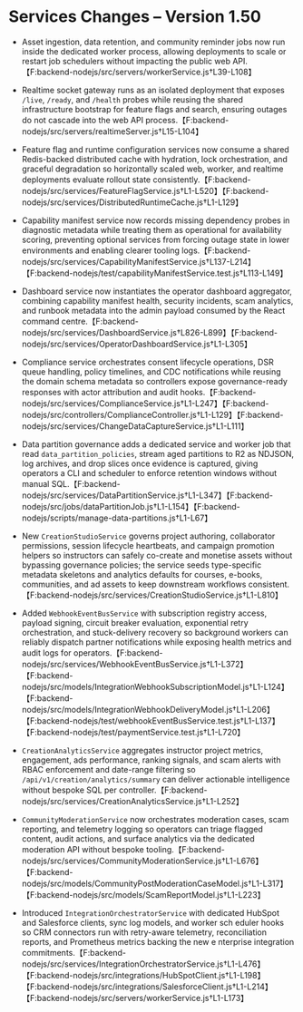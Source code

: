 # Services Changes – Version 1.50

- Asset ingestion, data retention, and community reminder jobs now run inside the dedicated worker process, allowing deployments to scale or restart job schedulers without impacting the public web API.【F:backend-nodejs/src/servers/workerService.js†L39-L108】
- Realtime socket gateway runs as an isolated deployment that exposes `/live`, `/ready`, and `/health` probes while reusing the shared infrastructure bootstrap for feature flags and search, ensuring outages do not cascade into the web API process.【F:backend-nodejs/src/servers/realtimeServer.js†L15-L104】
- Feature flag and runtime configuration services now consume a shared Redis-backed distributed cache with hydration, lock orchestration, and graceful degradation so horizontally scaled web, worker, and realtime deployments evaluate rollout state consistently.【F:backend-nodejs/src/services/FeatureFlagService.js†L1-L520】【F:backend-nodejs/src/services/DistributedRuntimeCache.js†L1-L129】
- Capability manifest service now records missing dependency probes in diagnostic metadata while treating them as operational for availability scoring, preventing optional services from forcing outage state in lower environments and enabling clearer tooling logs.【F:backend-nodejs/src/services/CapabilityManifestService.js†L137-L214】【F:backend-nodejs/test/capabilityManifestService.test.js†L113-L149】
- Dashboard service now instantiates the operator dashboard aggregator, combining capability manifest health, security incidents, scam analytics, and runbook metadata into the admin payload consumed by the React command centre.【F:backend-nodejs/src/services/DashboardService.js†L826-L899】【F:backend-nodejs/src/services/OperatorDashboardService.js†L1-L305】
- Compliance service orchestrates consent lifecycle operations, DSR queue handling, policy timelines, and CDC notifications while reusing the domain schema metadata so controllers expose governance-ready responses with actor attribution and audit hooks.【F:backend-nodejs/src/services/ComplianceService.js†L1-L247】【F:backend-nodejs/src/controllers/ComplianceController.js†L1-L129】【F:backend-nodejs/src/services/ChangeDataCaptureService.js†L1-L111】
- Data partition governance adds a dedicated service and worker job that read `data_partition_policies`, stream aged partitions to R2 as NDJSON, log archives, and drop slices once evidence is captured, giving operators a CLI and scheduler to enforce retention windows without manual SQL.【F:backend-nodejs/src/services/DataPartitionService.js†L1-L347】【F:backend-nodejs/src/jobs/dataPartitionJob.js†L1-L154】【F:backend-nodejs/scripts/manage-data-partitions.js†L1-L67】
- New `CreationStudioService` governs project authoring, collaborator permissions, session lifecycle heartbeats, and campaign promotion helpers so instructors can safely co-create and monetise assets without bypassing governance policies; the service seeds type-specific metadata skeletons and analytics defaults for courses, e-books, communities, and ad assets to keep downstream workflows consistent.【F:backend-nodejs/src/services/CreationStudioService.js†L1-L810】
- Added `WebhookEventBusService` with subscription registry access, payload signing, circuit breaker evaluation, exponential retry orchestration, and stuck-delivery recovery so background workers can reliably dispatch partner notifications while exposing health metrics and audit logs for operators.【F:backend-nodejs/src/services/WebhookEventBusService.js†L1-L372】【F:backend-nodejs/src/models/IntegrationWebhookSubscriptionModel.js†L1-L124】【F:backend-nodejs/src/models/IntegrationWebhookDeliveryModel.js†L1-L206】【F:backend-nodejs/test/webhookEventBusService.test.js†L1-L137】【F:backend-nodejs/test/paymentService.test.js†L1-L720】
- `CreationAnalyticsService` aggregates instructor project metrics, engagement, ads performance, ranking signals, and scam alerts with RBAC enforcement and date-range filtering so `/api/v1/creation/analytics/summary` can deliver actionable intelligence without bespoke SQL per controller.【F:backend-nodejs/src/services/CreationAnalyticsService.js†L1-L252】
- `CommunityModerationService` now orchestrates moderation cases, scam reporting, and telemetry logging so operators can triage flagged content, audit actions, and surface analytics via the dedicated moderation API without bespoke tooling.【F:backend-nodejs/src/services/CommunityModerationService.js†L1-L676】【F:backend-nodejs/src/models/CommunityPostModerationCaseModel.js†L1-L317】【F:backend-nodejs/src/models/ScamReportModel.js†L1-L223】

- Introduced `IntegrationOrchestratorService` with dedicated HubSpot and Salesforce clients, sync log models, and worker sch
  eduler hooks so CRM connectors run with retry-aware telemetry, reconciliation reports, and Prometheus metrics backing the new e
  nterprise integration commitments.【F:backend-nodejs/src/services/IntegrationOrchestratorService.js†L1-L476】【F:backend-nodejs/src/integrations/HubSpotClient.js†L1-L198】【F:backend-nodejs/src/integrations/SalesforceClient.js†L1-L214】【F:backend-nodejs/src/servers/workerService.js†L1-L173】
